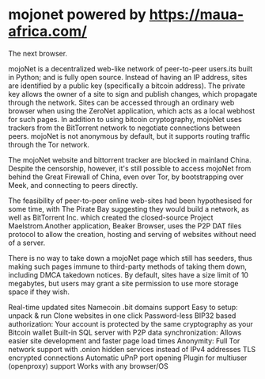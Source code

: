 
# mojonet powered by https://maua-africa.com/


The next browser.

mojoNet is a decentralized web-like network of peer-to-peer users.its built in Python; and is fully open source. Instead of having an IP address, sites are identified by a public key (specifically a bitcoin address). The private key allows the owner of a site to sign and publish changes, which propagate through the network. Sites can be accessed through an ordinary web browser when using the ZeroNet application, which acts as a local webhost for such pages. In addition to using bitcoin cryptography, mojoNet uses trackers from the BitTorrent network to negotiate connections between peers. mojoNet is not anonymous by default, but it supports routing traffic through the Tor network.

The mojoNet website and bittorrent tracker are blocked in mainland China. Despite the censorship, however, it's still possible to access mojoNet from behind the Great Firewall of China, even over Tor, by bootstrapping over Meek, and connecting to peers directly.

The feasibility of peer-to-peer online web-sites had been hypothesised for some time, with The Pirate Bay suggesting they would build a network, as well as BitTorrent Inc. which created the closed-source Project Maelstrom.Another application, Beaker Browser, uses the P2P DAT files protocol to allow the creation, hosting and serving of websites without need of a server.

There is  no way to take down a mojoNet page which still has seeders, thus making such pages immune to third-party methods of taking them down, including DMCA takedown notices. By default, sites have a size limit of 10 megabytes, but users may grant a site permission to use more storage space if they wish.





Real-time updated sites
Namecoin .bit domains support
Easy to setup: unpack & run
Clone websites in one click
Password-less BIP32 based authorization: Your account is protected by the same cryptography as your Bitcoin wallet
Built-in SQL server with P2P data synchronization: Allows easier site development and faster page load times
Anonymity: Full Tor network support with .onion hidden services instead of IPv4 addresses
TLS encrypted connections
Automatic uPnP port opening
Plugin for multiuser (openproxy) support
Works with any browser/OS
